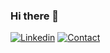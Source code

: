 ### Hi there 👋

<!--
**hilal-coskun/hilal-coskun** is a ✨ _special_ ✨ repository because its `README.md` (this file) appears on your GitHub profile.

Here are some ideas to get you started:

- 🔭 I’m currently working on ...
- 🌱 I’m currently learning ...
- 👯 I’m looking to collaborate on ...
- 🤔 I’m looking for help with ...
- 💬 Ask me about ...
- 📫 How to reach me: ...
- 😄 Pronouns: ...
- ⚡ Fun fact: ...
-->
[![Linkedin](https://img.shields.io/badge/MY%20PROFILE-Linkedin-yellow?style=for-the-badge&logo=github)](https://www.linkedin.com/in/hilal-co%C5%9Fkun/) 
 [![Contact](https://img.shields.io/badge/CONTACT-GMAIL-yellow?style=for-the-badge&logo=gmail&logoColor=white)](mailto:hilal.coskun20@gmail.com)
